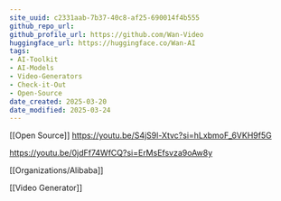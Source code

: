 ```yaml
---
site_uuid: c2331aab-7b37-40c8-af25-690014f4b555
github_repo_url:
github_profile_url: https://github.com/Wan-Video
huggingface_url: https://huggingface.co/Wan-AI
tags:
- AI-Toolkit
- AI-Models
- Video-Generators
- Check-it-Out
- Open-Source
date_created: 2025-03-20
date_modified: 2025-03-24
---
```


[[Open Source]]
https://youtu.be/S4jS9l-Xtvc?si=hLxbmoF_6VKH9f5G

https://youtu.be/0jdFf74WfCQ?si=ErMsEfsvza9oAw8y

[[Organizations/Alibaba]]

[[Video Generator]]

